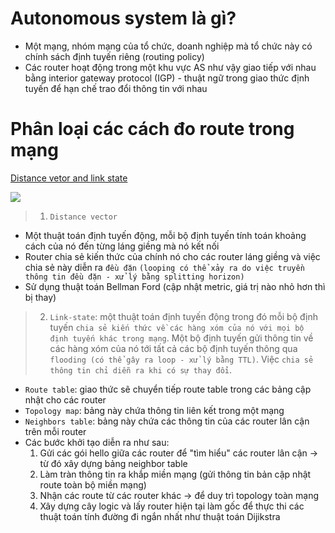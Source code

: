 # Autonomous system là gì?
- Một mạng, nhóm mạng của tổ chức, doanh nghiệp mà tổ chức này có chính sách định tuyến riêng (routing policy)
- Các router hoạt động trong một khu vực AS như vậy giao tiếp với nhau bằng  interior gateway protocol (IGP) - thuật ngữ trong giao thức định tuyến để hạn chế trao đổi thông tin với nhau

# Phân loại các cách đo route trong mạng  

[Distance vetor and link state](https://www.geeksforgeeks.org/difference-between-distance-vector-routing-and-link-state-routing/)

![](https://media.geeksforgeeks.org/wp-content/uploads/20230501235620/intro-image.jpeg)

> 1. `Distance vector`
  - Một thuật toán định tuyến động, mỗi bộ định tuyến tính toán khoảng cách của nó đến từng láng giềng mà nó kết nối
  - Router chia sẻ kiến thức của chính nó cho các router láng giềng và việc chia sẻ này diễn ra `đều đặn` `(looping có thể xảy ra do việc truyền thông tin đều đặn - xử lý bằng splitting horizon)`
  - Sử dụng thuật toán Bellman Ford (cập nhật metric, giá trị nào nhỏ hơn thì bị thay)

> 2. `Link-state`: một thuật toán định tuyến động trong đó mỗi bộ định tuyến `chia sẻ kiến thức về các hàng xóm của nó với mọi bộ định tuyến khác trong mạng`. Một bộ định tuyến gửi thông tin về các hàng xóm của nó tới tất cả các bộ định tuyến thông qua `flooding (có thể gây ra loop - xử lý bằng TTL)`. Việc `chia sẻ thông tin chỉ diễn ra khi có sự thay đổi`.
  - `Route table`: giao thức sẽ chuyển tiếp route table trong các bảng cập nhật cho các router
  - `Topology map`: bảng này chứa thông tin liên kết trong một mạng
  - `Neighbors table`: bảng này chứa các thông tin của các router lân cận trên mỗi router
- Các bước khởi tạo diễn ra như sau:
  1. Gửi các gói hello giữa các router để "tìm hiểu" các router lân cận -> từ đó xây dựng bảng neighbor table
  2. Làm tràn thông tin ra khắp miền mạng (gửi thông tin bản cập nhật route toàn bộ miền mạng)
  3. Nhận các route từ các router khác -> để duy trì topology toàn mạng
  4. Xây dựng cây logic và lấy router hiện tại làm gốc để thực thi các thuật toán tính đường đi ngắn nhất như thuật toán Dijikstra